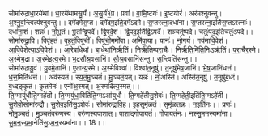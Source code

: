 

  
सोमा॑रुद्राधा॒रये॑थां। धा॒रये॑थामसु॒र्यं॑। अ॒सु॒र्य॑१॒॑प्र। प्रवां॑। वा॒मि॒ष्टयः॑। इ॒ष्टयोरं॑। अर॑मश्नुवन्तु। अ॒श्नु॒व॒न्त्वित्य॑श्नुवन्तु।। दमे॑दमेस॒प्त। दमे॑दम॒इति॒दमे॑ऽदमे। स॒प्तरत्ना॒दधा॑ना। स॒प्तरत्ना॒इति॑स॒प्तऽरत्नाः॑। दधा॑ना॒शं। शन्नः॑। नो॒भू॒तं। भू॒तन्द्वि॒पदे॑। द्वि॒पदे॒शं। द्वि॒पद॒इति॑द्वि॒ऽपदे॑। शञ्चतु॑ष्पदे। चतुः॑पद॒इतिचतुः॑ऽपदे।।  
सोमा॑रुद्रा॒वि। विवृ॑हतं। वृ॒ह॒तं॒विषू॑चीं। विषू॑ची॒ममी॑वा। अमि॑वा॒या। यानः॑। नो॒गयं॑। गय॑मावि॒वेश॑। आ॒वि॒वेशेत्या॒ऽवि॒वेश॑।। आ॒रेबा॑धेथां। बा॒धे॒थां॒निर्ऋ॑तिं। निर्ऋ॑तिम्परा॒चैः। निर्ऋ॑ति॒मिति॒निःऽऋ॑तिं। प॒रा॒चैर॒स्मे। अ॒स्मेभ॒द्रा। अ॒स्मेइत्य॒स्मे। भ॒द्रसौ॑श्र॒वसानि॑। सौ॒श्र॒वसानि॑सन्तु। स॒न्त्विति॑सन्तु।।  
सोमा॑रुद्रायु॒वं। यु॒वमे॒तानि॑। ए॒तान्य॒स्मे। अ॒स्मेविश्वा॑। विश्वा॑त॒नूषु॑। त॒नूषु॑भेष॒जानि॑। भे॒ष॒जानि॑धत्तं। ध॒त्त॒मिति॑धत्तं।। अव॑स्यतं। स्य॒तं॒मु॒ञ्चतं॑। मु॒ञ्चतं॒यत्। यन्नः॑। नो॒अस्ति॑। अस्ति॑त॒नूषु॑। त॒नूषु॑ब॒ध्दं। ब॒ध्दङ्कृ॒तं। कृ॒तमेनः॑। एनो॑अ॒स्मत्। अ॒स्मदित्य॒स्मत्।।  
ति॒ग्मायु॑धौति॒ग्महे॑ती। ति॒ग्मयु॑धा॒विति॑ति॒ग्मऽआ॑युधौ। ति॒ग्महे॑तीसु॒शेवः॑। ति॒ग्महे॑ती॒इति॑ति॒ग्मऽहे॑ती। सु॒शेवो॒सोमा॑रुद्रौ। सु॒शेव॒इति॑सु॒ऽशेवः॑। सोमा॑रुद्रावि॒ह। इ॒हसुमृ॑ळतं। सुमृ॑ळतन्नः। न॒इति॑नः।। प्रणः॑। नो॒मु॒ञ्च॒तं॒। मु॒ञ्च॒तं॒वरु॑णस्य। वरु॑णस्य॒पाशा॑त्। पाशा॑द्गोपा॒यतं॑। गो॒पा॒यतं॑नः। न॒स्सु॒म॒नस्यमा॑ना। सु॒म॒न॒स्य॒मा॒नेति॑सु॒ऽम॒न॒स्यमा॑ना।। 18।।  
